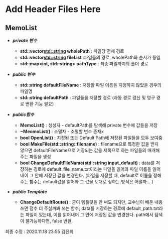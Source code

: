 # Add Header Files Here

## MemoList
* ***private 변수***  
    * **std::vector<std::string> wholePath** : 파일당 전체 경로  
    * **std::vector<std::string> fileList**  :파일들의 경로, wholePath와 순서가 동일
    * **std::map<int, std::string> pathType** : 최종 파일까지의 폴더 경로

* ***public 변수***
    * **std::string defaultFileName** : 저장할 파일 이름을 지정하지 않았을 경우의 파일명
    * **std::string defaultPath** : 파일들을 저장할 경로 (자동 경로 갱신 및 영구 경로 변환 기능 필요)
    
* ***public함수***
    * **MemoList()** : 생성자 - defaultPath를 탐색해 private 변수에 값들을 저장
    * **~MeomoList()** : 소멸자 - 소멸할 변수 존재x
    * **bool OpenList()** : 지정된 또는 Default Path에 저장된 파일들을 모두 보여줌
    * **bool MakeFile(std::string::filename)** : filename으로 특정한 값을 받지 않으면 defaultFileName으로 저장되는 값을 제목으로 하는 파일들의 매개해주는 파일을 생성
    * **bool ChangeDefaultFileName(std::string input_default)** : data를 저장하는 경로에 default_file_name.txt이라는 파일을 읽어와 파일 이름을 읽어내어 그 안에 저장된 값을 변경한다. (파일을 저장할 때, default로 이름을 정해주는 함수는 default값을 읽어와 그 값을 토대로 정하는 방식은 어떨까....)
    
* ***public Template***
    * **ChangeDefaultRoute()** : 굳이 템플릿을 안 써도 되지만, 교수님이 배운 내용 쓰면 점수 더 주실까봐 쓰는 함수; data를 저장하는 경로에 default_path.txt라는 파일이 있는데, 이를 읽어내어 그 안에 저장된 값을 변경한다. path에서 탐색이 불가능하다면, false 반환.

최종 수정 : 2020.11.18 23:55 김진휘
